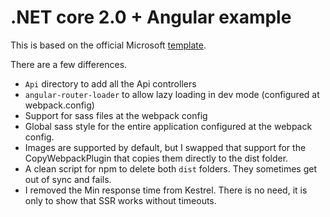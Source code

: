 # .NET core 2.0 + Angular example

This is based on the official Microsoft [template](https://github.com/aspnet/JavaScriptServices).

There are a few differences.

* `Api` directory to add all the Api controllers
* `angular-router-loader` to allow lazy loading in dev mode (configured at webpack.config)
* Support for sass files at the webpack config
* Global sass style for the entire application configured at the webpack config.
* Images are supported by default, but I swapped that support for the CopyWebpackPlugin that copies them directly to the dist folder.
* A clean script for npm to delete both `dist` folders. They sometimes get out of sync and fails.
* I removed the Min response time from Kestrel. There is no need, it is only to show that SSR works without timeouts.
